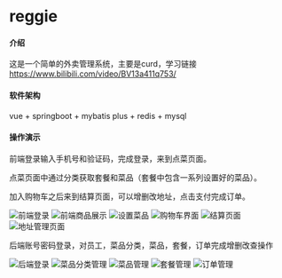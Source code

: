 # reggie

#### 介绍
这是一个简单的外卖管理系统，主要是curd，学习链接 https://www.bilibili.com/video/BV13a411q753/

#### 软件架构
vue + springboot + mybatis plus + redis + mysql


#### 操作演示
前端登录输入手机号和验证码，完成登录，来到点菜页面。

点菜页面中通过分类获取套餐和菜品（套餐中包含一系列设置好的菜品）。

加入购物车之后来到结算页面，可以增删改地址，点击支付完成订单。

![前端登录](https://foruda.gitee.com/images/1690801769317205091/419a5321_7521115.png "屏幕截图")
![前端商品展示](https://foruda.gitee.com/images/1690801731794883714/6aaa94b9_7521115.png "屏幕截图")
![设置菜品](https://foruda.gitee.com/images/1690804090633064830/a1a5ccdd_7521115.png "屏幕截图")
![购物车界面](https://foruda.gitee.com/images/1690807091251705005/8e3cd8b6_7521115.png "屏幕截图")
![结算页面](https://foruda.gitee.com/images/1690807115604790614/625ad9cf_7521115.png "屏幕截图")
![地址管理页面](https://foruda.gitee.com/images/1690807134106758229/a6e582f8_7521115.png "屏幕截图")


后端账号密码登录，对员工，菜品分类，菜品，套餐，订单完成增删改查操作

![后端登录](https://foruda.gitee.com/images/1690807180796569220/ec0eb0d1_7521115.png "屏幕截图")
![菜品分类管理](https://foruda.gitee.com/images/1690807884595364862/5cee27ca_7521115.png "屏幕截图")
![菜品管理](https://foruda.gitee.com/images/1690807927813540074/158e78d0_7521115.png "屏幕截图")
![套餐管理](https://foruda.gitee.com/images/1690807963365832272/4adf1401_7521115.png "屏幕截图")
![订单管理](https://foruda.gitee.com/images/1690808000486898487/e33ed9ba_7521115.png "屏幕截图")
